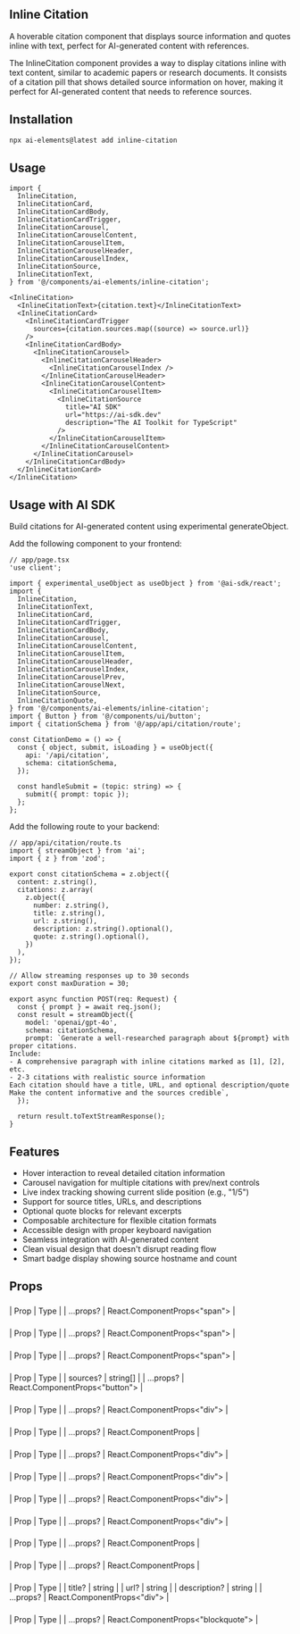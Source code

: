 ## Inline Citation

A hoverable citation component that displays source information and quotes inline with text, perfect for AI-generated content with references.

The InlineCitation component provides a way to display citations inline with text content, similar to academic papers or research documents. It consists of a citation pill that shows detailed source information on hover, making it perfect for AI-generated content that needs to reference sources.

## Installation

```bash
npx ai-elements@latest add inline-citation
```

## Usage

```tsx
import {
  InlineCitation,
  InlineCitationCard,
  InlineCitationCardBody,
  InlineCitationCardTrigger,
  InlineCitationCarousel,
  InlineCitationCarouselContent,
  InlineCitationCarouselItem,
  InlineCitationCarouselHeader,
  InlineCitationCarouselIndex,
  InlineCitationSource,
  InlineCitationText,
} from '@/components/ai-elements/inline-citation';

<InlineCitation>
  <InlineCitationText>{citation.text}</InlineCitationText>
  <InlineCitationCard>
    <InlineCitationCardTrigger
      sources={citation.sources.map((source) => source.url)}
    />
    <InlineCitationCardBody>
      <InlineCitationCarousel>
        <InlineCitationCarouselHeader>
          <InlineCitationCarouselIndex />
        </InlineCitationCarouselHeader>
        <InlineCitationCarouselContent>
          <InlineCitationCarouselItem>
            <InlineCitationSource
              title="AI SDK"
              url="https://ai-sdk.dev"
              description="The AI Toolkit for TypeScript"
            />
          </InlineCitationCarouselItem>
        </InlineCitationCarouselContent>
      </InlineCitationCarousel>
    </InlineCitationCardBody>
  </InlineCitationCard>
</InlineCitation>
```

## Usage with AI SDK

Build citations for AI-generated content using experimental generateObject.

Add the following component to your frontend:

```tsx
// app/page.tsx
'use client';

import { experimental_useObject as useObject } from '@ai-sdk/react';
import {
  InlineCitation,
  InlineCitationText,
  InlineCitationCard,
  InlineCitationCardTrigger,
  InlineCitationCardBody,
  InlineCitationCarousel,
  InlineCitationCarouselContent,
  InlineCitationCarouselItem,
  InlineCitationCarouselHeader,
  InlineCitationCarouselIndex,
  InlineCitationCarouselPrev,
  InlineCitationCarouselNext,
  InlineCitationSource,
  InlineCitationQuote,
} from '@/components/ai-elements/inline-citation';
import { Button } from '@/components/ui/button';
import { citationSchema } from '@/app/api/citation/route';

const CitationDemo = () => {
  const { object, submit, isLoading } = useObject({
    api: '/api/citation',
    schema: citationSchema,
  });

  const handleSubmit = (topic: string) => {
    submit({ prompt: topic });
  };
};
```

Add the following route to your backend:

```tsx
// app/api/citation/route.ts
import { streamObject } from 'ai';
import { z } from 'zod';

export const citationSchema = z.object({
  content: z.string(),
  citations: z.array(
    z.object({
      number: z.string(),
      title: z.string(),
      url: z.string(),
      description: z.string().optional(),
      quote: z.string().optional(),
    })
  ),
});

// Allow streaming responses up to 30 seconds
export const maxDuration = 30;

export async function POST(req: Request) {
  const { prompt } = await req.json();
  const result = streamObject({
    model: 'openai/gpt-4o',
    schema: citationSchema,
    prompt: `Generate a well-researched paragraph about ${prompt} with proper citations.
Include:
- A comprehensive paragraph with inline citations marked as [1], [2], etc.
- 2-3 citations with realistic source information
Each citation should have a title, URL, and optional description/quote
Make the content informative and the sources credible`,
  });

  return result.toTextStreamResponse();
}
```

## Features

- Hover interaction to reveal detailed citation information
- Carousel navigation for multiple citations with prev/next controls
- Live index tracking showing current slide position (e.g., "1/5")
- Support for source titles, URLs, and descriptions
- Optional quote blocks for relevant excerpts
- Composable architecture for flexible citation formats
- Accessible design with proper keyboard navigation
- Seamless integration with AI-generated content
- Clean visual design that doesn't disrupt reading flow
- Smart badge display showing source hostname and count

## Props

### <InlineCitation />

| Prop | Type |
| ...props? | React.ComponentProps<"span"> |

### <InlineCitationText />

| Prop | Type |
| ...props? | React.ComponentProps<"span"> |

### <InlineCitationCard />

| Prop | Type |
| ...props? | React.ComponentProps<"span"> |

### <InlineCitationCardTrigger />

| Prop | Type |
| sources? | string[] |
| ...props? | React.ComponentProps<"button"> |

### <InlineCitationCardBody />

| Prop | Type |
| ...props? | React.ComponentProps<"div"> |

### <InlineCitationCarousel />

| Prop | Type |
| ...props? | React.ComponentProps<typeof Carousel> |

### <InlineCitationCarouselContent />

| Prop | Type |
| ...props? | React.ComponentProps<"div"> |

### <InlineCitationCarouselItem />

| Prop | Type |
| ...props? | React.ComponentProps<"div"> |

### <InlineCitationCarouselHeader />

| Prop | Type |
| ...props? | React.ComponentProps<"div"> |

### <InlineCitationCarouselIndex />

| Prop | Type |
| ...props? | React.ComponentProps<"div"> |

### <InlineCitationCarouselPrev />

| Prop | Type |
| ...props? | React.ComponentProps<typeof CarouselPrevious> |

### <InlineCitationCarouselNext />

| Prop | Type |
| ...props? | React.ComponentProps<typeof CarouselNext> |

### <InlineCitationSource />

| Prop | Type |
| title? | string |
| url? | string |
| description? | string |
| ...props? | React.ComponentProps<"div"> |

### <InlineCitationQuote />

| Prop | Type |
| ...props? | React.ComponentProps<"blockquote"> |
